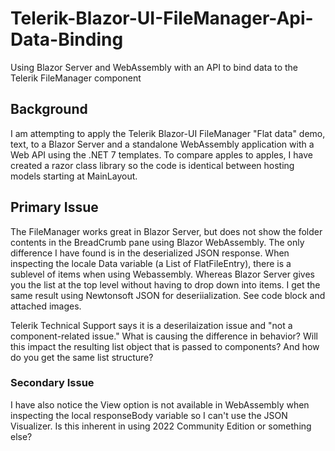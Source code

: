 # Telerik-Blazor-UI-FileManager-Api-Data-Binding
Using Blazor Server and WebAssembly with an API to bind data to the Telerik FileManager component

## Background
I am attempting to apply the Telerik Blazor-UI FileManager "Flat data" demo, text, to a Blazor Server and a standalone WebAssembly application with a Web API using the .NET 7 templates.  To compare apples to apples, I have created a razor class library so the code is identical between hosting models starting at MainLayout.

## Primary Issue
The FileManager works great in Blazor Server, but does not show the folder contents in the BreadCrumb pane using Blazor WebAssembly. The only difference I have found is in the deserialized JSON response. When inspecting the locale Data variable (a List of FlatFileEntry), there is a sublevel of items when using Webassembly.  Whereas Blazor Server gives you the list at the top level without having to drop down into items.  I get the same result using Newtonsoft JSON for deseriialization. See code block and attached images.

Telerik Technical Support says it is a deserilaization issue and "not a component-related issue."  What is causing the difference in behavior?  Will this impact the resulting list object that is passed to components?  And how do you get the same list structure?

### Secondary Issue
I have also notice the View option is not available in WebAssembly when inspecting the local responseBody variable so I can't use the JSON Visualizer.  Is this inherent in using 2022 Community Edition or something else?

